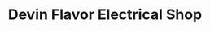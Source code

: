---
title: "Devin Flavor Electrical Shop"
url: /ganta/devin-flavor-electrical-shop/
shop: Elektronik
---